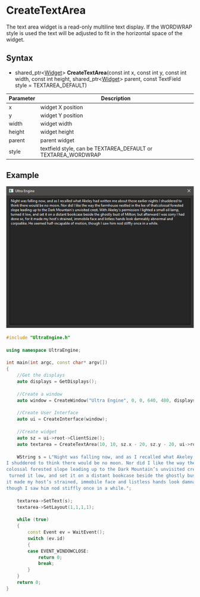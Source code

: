 # CreateTextArea #

The text area widget is a read-only multiline text display. If the WORDWRAP style is used the text will be adjusted to fit in the horizontal space of the widget.

## Syntax ##

- shared_ptr<[Widget](Widget.md)\> **CreateTextArea**(const int x, const int y, const int width, const int height, shared_ptr<[Widget](Widget.md)\> parent, const TextField style = TEXTAREA_DEFAULT)

| Parameter | Description |
| --- | --- |
| x | widget X position |
| y | widget Y position |
| width | widget width |
| height | widget height |
| parent | parent widget |
| style | textfield style, can be TEXTAREA_DEFAULT or TEXTAREA_WORDWRAP |

## Example

![](https://github.com/Leadwerks/Documentation/raw/master/Images/CreateTextArea.png)

```c++
#include "UltraEngine.h"

using namespace UltraEngine;

int main(int argc, const char* argv[])
{
    //Get the displays
    auto displays = GetDisplays();

    //Create a window
    auto window = CreateWindow("Ultra Engine", 0, 0, 640, 480, displays[0], WINDOW_TITLEBAR | WINDOW_RESIZABLE);

    //Create User Interface
    auto ui = CreateInterface(window);

    //Create widget
    auto sz = ui->root->ClientSize();
    auto textarea = CreateTextArea(10, 10, sz.x - 20, sz.y - 20, ui->root, TEXTAREA_WORDWRAP);

    WString s = L"Night was falling now, and as I recalled what Akeley had written me about those earlier nights \
I shuddered to think there would be no moon. Nor did I like the way the farmhouse nestled in the lee of that\
colossal forested slope leading up to the Dark Mountain’s unvisited crest. With Akeley’s permission I lighted a small oil lamp,\
 turned it low, and set it on a distant bookcase beside the ghostly bust of Milton; but afterward I was sorry I had done so, for \
it made my host’s strained, immobile face and listless hands look damnably abnormal and corpselike. He seemed half-incapable of motion, \
though I saw him nod stiffly once in a while.";

    textarea->SetText(s);
    textarea->SetLayout(1,1,1,1);

    while (true)
    {
        const Event ev = WaitEvent();
        switch (ev.id)
        {
        case EVENT_WINDOWCLOSE:
            return 0;
            break;
        }
    }
    return 0;
}
```
